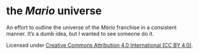 # the _Mario_ universe

An effort to outline the universe of the _Mario_ franchise in a consistent manner. It’s a dumb idea, but I wanted to see someone do it.

Licensed under [Creative Commons Attribution&nbsp;4.0 International (CC&nbsp;BY&nbsp;4.0)](https://creativecommons.org/licenses/by/4.0/).

